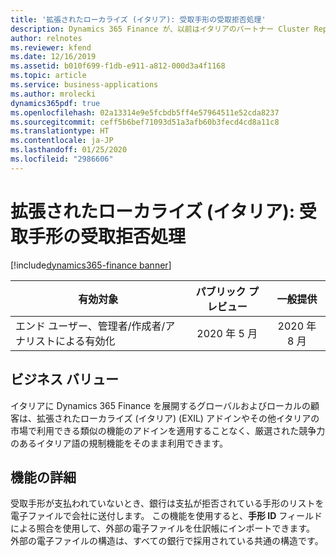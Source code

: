 ```yaml
---
title: '拡張されたローカライズ (イタリア): 受取手形の受取拒否処理'
description: Dynamics 365 Finance が、以前はイタリアのパートナー Cluster Reply によって提供された、拡張されたローカライズ (イタリア) (EXIL) アドインでのみ利用可能であった、イタリア語固有の機能セットが利用できるように拡張されました。
author: relnotes
ms.reviewer: kfend
ms.date: 12/16/2019
ms.assetid: b010f699-f1db-e911-a812-000d3a4f1168
ms.topic: article
ms.service: business-applications
ms.author: mrolecki
dynamics365pdf: true
ms.openlocfilehash: 02a13314e9e5fcbdb5ff4e57964511e52cda8237
ms.sourcegitcommit: ceff5b6bef71093d51a3afb60b3fecd4cd8a11c8
ms.translationtype: HT
ms.contentlocale: ja-JP
ms.lasthandoff: 01/25/2020
ms.locfileid: "2986606"
---
```

# <a name="extended-italian-localization-protest-handling-for-bills-of-exchange"></a>拡張されたローカライズ (イタリア): 受取手形の受取拒否処理
[!include[dynamics365-finance banner](../includes/dynamics365-finance.md)]

| 有効対象    |  パブリック プレビュー | 一般提供 | 
| ---------- | :----------: |:----------: |
|エンド ユーザー、管理者/作成者/アナリストによる有効化|2020 年 5 月| 2020 年 8 月|


## <a name="business-value"></a>ビジネス バリュー
<!-- bv start -->
イタリアに Dynamics 365 Finance を展開するグローバルおよびローカルの顧客は、拡張されたローカライズ (イタリア) (EXIL) アドインやその他イタリアの市場で利用できる類似の機能のアドインを適用することなく、厳選された競争力のあるイタリア語の規制機能をそのまま利用できます。
<!-- bv end -->



## <a name="feature-details"></a>機能の詳細
<!--feature detail start -->
受取手形が支払われていないとき、銀行は支払が拒否されている手形のリストを電子ファイルで会社に送付します。 この機能を使用すると、**手形 ID** フィールドによる照合を使用して、外部の電子ファイルを仕訳帳にインポートできます。 外部の電子ファイルの構造は、すべての銀行で採用されている共通の構造です。
<!--feature detail end -->









